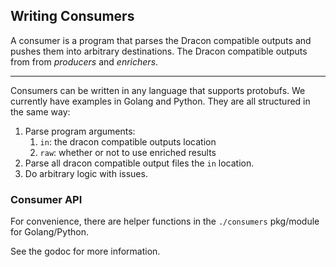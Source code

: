 ## Writing Consumers

A consumer is a program that parses the Dracon compatible outputs and pushes them into arbitrary destinations. The Dracon compatible outputs from from *producers* and *enrichers*.

---

Consumers can be written in any language that supports protobufs. We currently have examples in Golang and Python. They are all structured in the same way:
1. Parse program arguments:
   1. `in`: the dracon compatible outputs location
   2. `raw`: whether or not to use enriched results
2. Parse all dracon compatible output files the `in` location.
3. Do arbitrary logic with issues.


### Consumer API
For convenience, there are helper functions in the `./consumers` pkg/module for Golang/Python.

See the godoc for more information.
